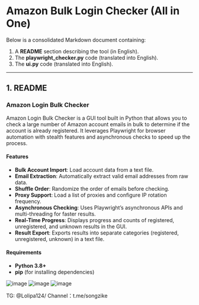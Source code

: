 # Amazon Bulk Login Checker (All in One)

Below is a consolidated Markdown document containing:
1. A **README** section describing the tool (in English).
2. The **playwright_checker.py** code (translated into English).
3. The **ui.py** code (translated into English).

---

## 1. README

### Amazon Login Bulk Checker

Amazon Login Bulk Checker is a GUI tool built in Python that allows you to check a large number of Amazon account emails in bulk to determine if the account is already registered. It leverages Playwright for browser automation with stealth features and asynchronous checks to speed up the process.

#### Features
- **Bulk Account Import**: Load account data from a text file.
- **Email Extraction**: Automatically extract valid email addresses from raw data.
- **Shuffle Order**: Randomize the order of emails before checking.
- **Proxy Support**: Load a list of proxies and configure IP rotation frequency.
- **Asynchronous Checking**: Uses Playwright’s asynchronous APIs and multi-threading for faster results.
- **Real-Time Progress**: Displays progress and counts of registered, unregistered, and unknown results in the GUI.
- **Result Export**: Exports results into separate categories (registered, unregistered, unknown) in a text file.

#### Requirements
- **Python 3.8+**
- **pip** (for installing dependencies)

![image](https://github.com/user-attachments/assets/4f415797-bcbe-4b82-82bb-70a17e7c9ef5)
![image](https://github.com/user-attachments/assets/c1ce8271-1ab3-4094-9328-6736a492094e)
![image](https://github.com/user-attachments/assets/dab33783-94f0-4692-8fef-c81eedc685d6)

TG: @Lolipa124/  Channel：t.me/songzike


